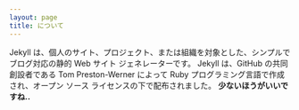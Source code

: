 ```yaml
---
layout: page
title: について
---
```

Jekyll は、個人のサイト、プロジェクト、または組織を対象とした、シンプルでブログ対応の静的 Web サイト ジェネレーターです。 Jekyll は、GitHub の共同創設者である Tom Preston-Werner によって Ruby プログラミング言語で作成され、オープン ソース ライセンスの下で配布されました。
**少ないほうがいいですね..**
